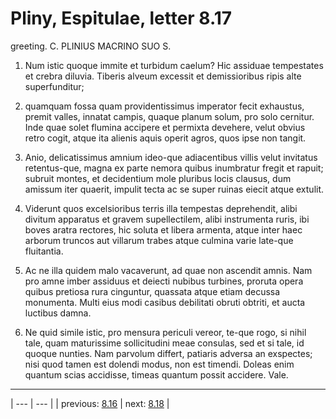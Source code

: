 # Pliny, Espitulae, letter 8.17

greeting. C. PLINIUS MACRINO SUO S.



1. Num istic quoque immite et turbidum caelum? Hic assiduae tempestates et crebra diluvia. Tiberis alveum excessit et demissioribus ripis alte superfunditur;



2. quamquam fossa quam providentissimus imperator fecit exhaustus, premit valles, innatat campis, quaque planum solum, pro solo cernitur. Inde quae solet flumina accipere et permixta devehere, velut obvius retro cogit, atque ita alienis aquis operit agros, quos ipse non tangit.



3. Anio, delicatissimus amnium ideo-que adiacentibus villis velut invitatus retentus-que, magna ex parte nemora quibus inumbratur fregit et rapuit; subruit montes, et decidentium mole pluribus locis clausus, dum amissum iter quaerit, impulit tecta ac se super ruinas eiecit atque extulit.



4. Viderunt quos excelsioribus terris illa tempestas deprehendit, alibi divitum apparatus et gravem supellectilem, alibi instrumenta ruris, ibi boves aratra rectores, hic soluta et libera armenta, atque inter haec arborum truncos aut villarum trabes atque culmina varie late-que fluitantia.



5. Ac ne illa quidem malo vacaverunt, ad quae non ascendit amnis. Nam pro amne imber assiduus et deiecti nubibus turbines, proruta opera quibus pretiosa rura cinguntur, quassata atque etiam decussa monumenta. Multi eius modi casibus debilitati obruti obtriti, et aucta luctibus damna.



6. Ne quid simile istic, pro mensura periculi vereor, te-que rogo, si nihil tale, quam maturissime sollicitudini meae consulas, sed et si tale, id quoque nunties. Nam parvolum differt, patiaris adversa an exspectes; nisi quod tamen est dolendi modus, non est timendi. Doleas enim quantum scias accidisse, timeas quantum possit accidere. Vale.



---

| --- | --- |
| previous: [8.16](../8.16/) | next: [8.18](../8.18/) |